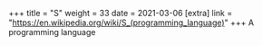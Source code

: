 +++
title = "S"
weight = 33
date = 2021-03-06
[extra]
link = "https://en.wikipedia.org/wiki/S_(programming_language)"
+++
A programming language

